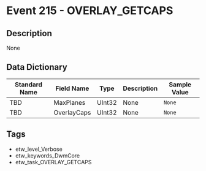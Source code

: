 # Event 215 - OVERLAY_GETCAPS

## Description
None

## Data Dictionary
|Standard Name|Field Name|Type|Description|Sample Value|
|---|---|---|---|---|
|TBD|MaxPlanes|UInt32|None|`None`|
|TBD|OverlayCaps|UInt32|None|`None`|

## Tags
* etw_level_Verbose
* etw_keywords_DwmCore
* etw_task_OVERLAY_GETCAPS